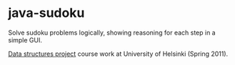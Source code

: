 java-sudoku
===========
Solve sudoku problems logically, showing reasoning for each step in a simple GUI.

[Data structures project][1] course work at University of Helsinki (Spring 2011).

[1]:http://www.cs.helsinki.fi/courses/58161/2011/k/a/2
